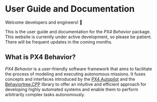 # User Guide and Documentation

Welcome developers and engineers! 🎉

This is the user guide and documentation for the *PX4 Behavior* package. This website is currently under active development, so please be patient. There will be frequent updates in the coming months.

## What is PX4 Behavior?

*PX4 Behavior* is a user-friendly software framework that aims to facilitate the process of modeling and executing autonomous missions. It fuses concepts and interfaces introduced by the [PX4 Autopilot](https://github.com/PX4/PX4-Autopilot) and the [Behaviortree.CPP](https://github.com/BehaviorTree/BehaviorTree.CPP) library to offer an intuitive and efficient approach for developing highly automated systems and enable them to perform arbitrarily complex tasks autonomously.
